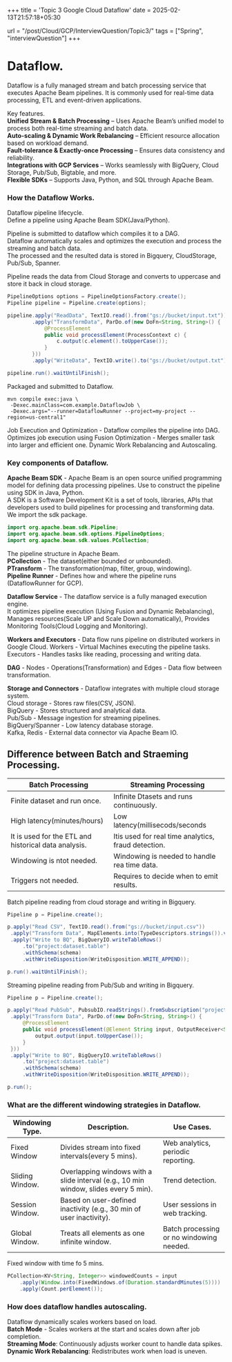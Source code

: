 +++
title = 'Topic 3 Google Cloud Dataflow'
date = 2025-02-13T21:57:18+05:30

url = "/post/Cloud/GCP/InterviewQuestion/Topic3/"
tags = ["Spring", "interviewQuestion"]
+++
# Dataflow.

Dataflow is a fully managed stream and batch processing service that executes Apache Beam pipelines. It is commonly used for real-time data processing, ETL and event-driven applications.  

Key features.  
**Unified Stream & Batch Processing** – Uses Apache Beam’s unified model to process both real-time streaming and batch data.  
**Auto-scaling & Dynamic Work Rebalancing** – Efficient resource allocation based on workload demand.  
**Fault-tolerance & Exactly-once Processing** – Ensures data consistency and reliability.  
**Integrations with GCP Services** – Works seamlessly with BigQuery, Cloud Storage, Pub/Sub, Bigtable, and more.  
**Flexible SDKs** – Supports Java, Python, and SQL through Apache Beam. 

### How the Dataflow Works.
Dataflow pipeline lifecycle.  
Define a pipeline using Apache Beam SDK(Java/Python).  

Pipeline is submitted to dataflow which compiles it to a DAG.  
Dataflow automatically scales and optimizes the execution and process the streaming and batch data.  
The processed and the resulted data is stored in Bigquery, CloudStorage, Pub/Sub, Spanner.

Pipeline reads the data from Cloud Storage and converts to uppercase and store it back in cloud storage.
```java
PipelineOptions options = PipelineOptionsFactory.create();
Pipeline pipeline = Pipeline.create(options);

pipeline.apply("ReadData", TextIO.read().from("gs://bucket/input.txt"))
        .apply("TransformData", ParDo.of(new DoFn<String, String>() {
            @ProcessElement
            public void processElement(ProcessContext c) {
                c.output(c.element().toUpperCase());
            }
        }))
        .apply("WriteData", TextIO.write().to("gs://bucket/output.txt"));

pipeline.run().waitUntilFinish();
```

Packaged and submitted to Dataflow.
```mvn
mvn compile exec:java \
 -Dexec.mainClass=com.example.DataflowJob \
 -Dexec.args="--runner=DataflowRunner --project=my-project --region=us-central1"

```
Job Execution and Optimization - Dataflow compiles the pipeline into DAG. Optimizes job execution using Fusion Optimization - Merges smaller task into larger and efficient one. Dynamic Work Rebalancing and Autoscaling.

### Key components of Dataflow.  
**Apache Beam SDK** - Apache Beam is an open source unified programming model for defining data processing pipelines. Use to construct the pipeline using SDK in Java, Python.  
A SDK is a Software Development Kit is a set of tools, libraries, APIs that developers used to build pipelines for processing and transforming data. We import the sdk package.
```java
import org.apache.beam.sdk.Pipeline;
import org.apache.beam.sdk.options.PipelineOptions;
import org.apache.beam.sdk.values.PCollection;
```  
The pipeline structure in Apache Beam.  
**PCollection** - The dataset(either bounded or unbounded).  
**PTransform** - The transformation(map, filter, group, windowing).  
**Pipeline Runner** - Defines how and where the pipeline runs (DataflowRunner for GCP).

**Dataflow Service** - The dataflow service is a fully managed execution engine.  
It optimizes pipeline execution (Using Fusion and Dynamic Rebalancing), Manages resources(Scale UP and Scale Down automatically), Provides Monitoring Tools(Cloud Logging and Monitoring).

**Workers and Executors** - Data flow runs pipeline on distributed workers in Google Cloud. Workers - Virtual Machines executing the pipeline tasks. Executors - Handles tasks like reading, processing and writing data.

**DAG** - Nodes - Operations(Transformation) and Edges - Data flow between transformation.

**Storage and Connectors** - Dataflow integrates with multiple cloud storage system.  
Cloud storage - Stores raw files(CSV, JSON).  
BigQuery - Stores structured and analytical data.  
Pub/Sub - Message ingestion for streaming pipelines.  
BigQuery/Spanner - Low latency database storage.  
Kafka, Redis - External data connector via Apache Beam IO.

## Difference between Batch and Straeming Processing.
| Batch Processing                                     | Streaming Processing                    |
|------------------------------------------------------|-----------------------------------------|
| Finite dataset and run once.                         | Infinite Dtasets and runs continuously. |
| High latency(minutes/hours)                          | Low latency(millisecods/seconds|
| It is used for the ETL and historical data analysis. |Itis used for real time analytics, fraud detection.
| Windowing is ntot needed.                            |Windowing is needed to handle rea time data.|
| Triggers not needed.                                 |Requires to decide when to emit results.|

Batch pipeline reading from cloud storage and writing in Bigquery.
```java
Pipeline p = Pipeline.create();

p.apply("Read CSV", TextIO.read().from("gs://bucket/input.csv"))
 .apply("Transform Data", MapElements.into(TypeDescriptors.strings()).via(String::toUpperCase))
 .apply("Write to BQ", BigQueryIO.writeTableRows()
     .to("project:dataset.table")
     .withSchema(schema)
     .withWriteDisposition(WriteDisposition.WRITE_APPEND));

p.run().waitUntilFinish();
```

Streaming pipeline reading from Pub/Sub and writing in Bigquery.
```java
Pipeline p = Pipeline.create();

p.apply("Read PubSub", PubsubIO.readStrings().fromSubscription("projects/my-project/subscriptions/my-sub"))
 .apply("Transform Data", ParDo.of(new DoFn<String, String>() {
     @ProcessElement
     public void processElement(@Element String input, OutputReceiver<String> output) {
         output.output(input.toUpperCase());
     }
 }))
 .apply("Write to BQ", BigQueryIO.writeTableRows()
     .to("project:dataset.table")
     .withSchema(schema)
     .withWriteDisposition(WriteDisposition.WRITE_APPEND));

p.run();
```
### What are the different windowing strategies in Dataflow.

|Windowing Type.|Description.|Use Cases.|
|---|---|---|
|Fixed  Window|Divides stream into fixed intervals(every 5 mins).|Web analytics, periodic reporting.|
Sliding Window.|	Overlapping windows with a slide interval (e.g., 10 min window, slides every 5 min).|	Trend detection.|
Session Window.|	Based on user-defined inactivity (e.g., 30 min of user inactivity).|	User sessions in web tracking.|
Global Window.|	Treats all elements as one infinite window.|	Batch processing or no windowing needed.|

Fixed window with time fo 5 mins.
```java
PCollection<KV<String, Integer>> windowedCounts = input
    .apply(Window.into(FixedWindows.of(Duration.standardMinutes(5))))
    .apply(Count.perElement());
```
### How does dataflow handles autoscaling.
Dataflow dynamically scales workers based on load.  
**Batch Mode** - Scales workers at the start and scales down after job completion.  
**Streaming Mode**: Continuously adjusts worker count to handle data spikes.  
**Dynamic Work Rebalancing**: Redistributes work when load is uneven.
